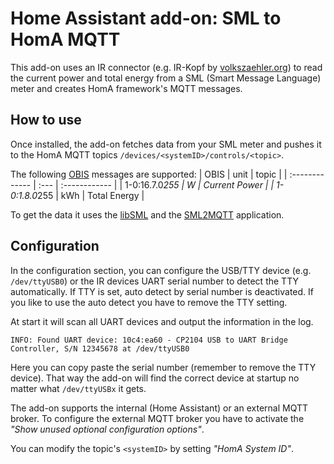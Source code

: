 # Home Assistant add-on: SML to HomA MQTT

This add-on uses an IR connector (e.g. IR-Kopf by [volkszaehler.org](http://wiki.volkszaehler.org/)) to read the current power and total energy from a SML (Smart Message Language) meter and creates HomA framework's MQTT messages.

## How to use

Once installed, the add-on fetches data from your SML meter and pushes it to the HomA MQTT topics `/devices/<systemID>/controls/<topic>`.

The following [OBIS](https://de.wikipedia.org/wiki/OBIS-Kennzahlen) messages are supported:
| OBIS           | unit | topic         |
| :------------- | :--- | :------------ |
| 1-0:16.7.0*255 | W    | Current Power |
| 1-0:1.8.0*255  | kWh  | Total Energy  |

To get the data it uses the [libSML](https://github.com/volkszaehler/libsml) and the [SML2MQTT](https://github.com/hass-hmueller01/addon-sml-homa/tree/main/sml-homa/sml2mqtt) application.

## Configuration

In the configuration section, you can configure the USB/TTY device (e.g. `/dev/ttyUSB0`) or the IR devices UART serial number to detect the TTY automatically. If TTY is set, auto detect by serial number is deactivated. If you like to use the auto detect you have to remove the TTY setting.

At start it will scan all UART devices and output the information in the log.

```
INFO: Found UART device: 10c4:ea60 - CP2104 USB to UART Bridge Controller, S/N 12345678 at /dev/ttyUSB0
```

Here you can copy paste the serial number (remember to remove the TTY device). That way the add-on will find the correct device at startup no matter what `/dev/ttyUSBx` it gets.

The add-on supports the internal (Home Assistant) or an external MQTT broker. To configure the external MQTT broker you have to activate the _"Show unused optional configuration options"_.

You can modify the topic's `<systemID>` by setting _"HomA System ID"_.

